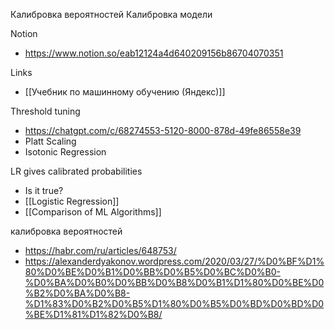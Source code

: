 
Калибровка вероятностей
Калибровка модели

Notion
- https://www.notion.so/eab12124a4d640209156b86704070351

Links
- [[Учебник по машинному обучению (Яндекс)]]

Threshold tuning
- https://chatgpt.com/c/68274553-5120-8000-878d-49fe86558e39
- Platt Scaling
- Isotonic Regression

LR gives calibrated probabilities
- Is it true?
- [[Logistic Regression]]
- [[Comparison of ML Algorithms]]

калибровка вероятностей
- https://habr.com/ru/articles/648753/
- https://alexanderdyakonov.wordpress.com/2020/03/27/%D0%BF%D1%80%D0%BE%D0%B1%D0%BB%D0%B5%D0%BC%D0%B0-%D0%BA%D0%B0%D0%BB%D0%B8%D0%B1%D1%80%D0%BE%D0%B2%D0%BA%D0%B8-%D1%83%D0%B2%D0%B5%D1%80%D0%B5%D0%BD%D0%BD%D0%BE%D1%81%D1%82%D0%B8/


